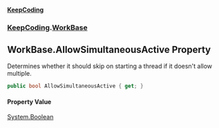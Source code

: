 #### [KeepCoding](index.md 'index')
### [KeepCoding](KeepCoding.md 'KeepCoding').[WorkBase](KeepCoding_WorkBase.md 'KeepCoding.WorkBase')
## WorkBase.AllowSimultaneousActive Property
Determines whether it should skip on starting a thread if it doesn't allow multiple.  
```csharp
public bool AllowSimultaneousActive { get; }
```
#### Property Value
[System.Boolean](https://docs.microsoft.com/en-us/dotnet/api/System.Boolean 'System.Boolean')
